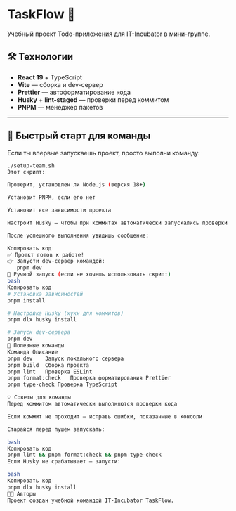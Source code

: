 # TaskFlow 🚀

Учебный проект Todo-приложения для IT-Incubator в мини-группе.

## 🛠 Технологии

- **React 19** + TypeScript
- **Vite** — сборка и dev-сервер
- **Prettier** — автоформатирование кода
- **Husky** + **lint-staged** — проверки перед коммитом
- **PNPM** — менеджер пакетов

---

## 🚀 Быстрый старт для команды

Если ты впервые запускаешь проект, просто выполни команду:

```bash
./setup-team.sh
Этот скрипт:

Проверит, установлен ли Node.js (версия 18+)

Установит PNPM, если его нет

Установит все зависимости проекта

Настроит Husky — чтобы при коммитах автоматически запускались проверки кода

После успешного выполнения увидишь сообщение:

Копировать код
✅ Проект готов к работе!
👉 Запусти dev-сервер командой:
   pnpm dev
🧩 Ручной запуск (если не хочешь использовать скрипт)
bash
Копировать код
# Установка зависимостей
pnpm install

# Настройка Husky (хуки для коммитов)
pnpm dlx husky install

# Запуск dev-сервера
pnpm dev
🧰 Полезные команды
Команда	Описание
pnpm dev	Запуск локального сервера
pnpm build	Сборка проекта
pnpm lint	Проверка ESLint
pnpm format:check	Проверка форматирования Prettier
pnpm type-check	Проверка TypeScript

💡 Советы для команды
Перед коммитом автоматически выполняются проверки кода

Если коммит не проходит — исправь ошибки, показанные в консоли

Старайся перед пушем запускать:

bash
Копировать код
pnpm lint && pnpm format:check && pnpm type-check
Если Husky не срабатывает — запусти:

bash
Копировать код
pnpm dlx husky install
🧑‍💻 Авторы
Проект создан учебной командой IT-Incubator TaskFlow.
```
